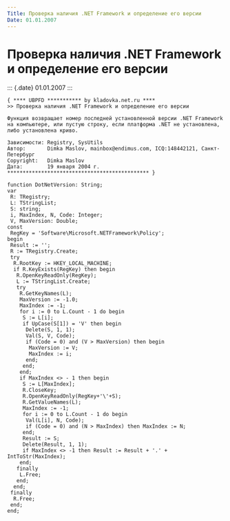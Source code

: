 ```yaml
---
Title: Проверка наличия .NET Framework и определение его версии
Date: 01.01.2007
---
```



Проверка наличия .NET Framework и определение его версии
========================================================

::: {.date}
01.01.2007
:::

    { **** UBPFD *********** by kladovka.net.ru ****
    >> Проверка наличия .NET Framework и определение его версии
     
    Функция возвращает номер последней установленной версии .NET Framework на компьютере, или пустую строку, если платформа .NET не установлена, либо установлена криво.
     
    Зависимости: Registry, SysUtils
    Автор:       Dimka Maslov, mainbox@endimus.com, ICQ:148442121, Санкт-Петербург
    Copyright:   Dimka Maslov
    Дата:        19 января 2004 г.
    ********************************************** }
     
    function DotNetVersion: String;
    var
     R: TRegistry;
     L: TStringList;
     S: string;
     i, MaxIndex, N, Code: Integer;
     V, MaxVersion: Double;
    const
     RegKey = 'Software\Microsoft.NETFramework\Policy';
    begin
     Result := '';
     R := TRegistry.Create;
     try
      R.RootKey := HKEY_LOCAL_MACHINE;
      if R.KeyExists(RegKey) then begin
       R.OpenKeyReadOnly(RegKey);
       L := TStringList.Create;
       try
        R.GetKeyNames(L);
        MaxVersion := -1.0;
        MaxIndex := -1;
        for i := 0 to L.Count - 1 do begin
         S := L[i];
         if UpCase(S[1]) = 'V' then begin
          Delete(S, 1, 1);
          Val(S, V, Code);
          if (Code = 0) and (V > MaxVersion) then begin
           MaxVersion := V;
           MaxIndex := i;
          end;
         end;
        end;
        if MaxIndex <> - 1 then begin
         S := L[MaxIndex];
         R.CloseKey;
         R.OpenKeyReadOnly(RegKey+'\'+S);
         R.GetValueNames(L);
         MaxIndex := -1;
         for i := 0 to L.Count - 1 do begin
          Val(L[i], N, Code);
          if (Code = 0) and (N > MaxIndex) then MaxIndex := N;
         end;
         Result := S;
         Delete(Result, 1, 1);
         if MaxIndex <> -1 then Result := Result + '.' + IntToStr(MaxIndex);
        end;
       finally
        L.Free;
       end;
      end;
     finally
      R.Free;
     end;
    end;

